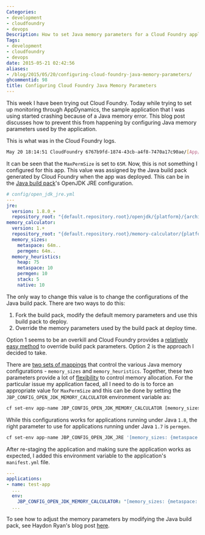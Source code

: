 ```yaml
---
Categories:
- development
- cloudfoundry
- devops
Description: How to set Java memory parameters for a Cloud Foundry application.
Tags:
- development
- cloudfoundry
- devops
date: 2015-05-21 02:42:56
aliases:
- /blog/2015/05/20/configuring-cloud-foundry-java-memory-parameters/
ghcommentid: 98
title: Configuring Cloud Foundry Java Memory Parameters
---
```


This week I have been trying out Cloud Foundry. Today while trying to set up monitoring through AppDynamics, the sample application that I was using started crashing because of a Java memory error. This blog post discusses how to prevent this from happening by configuring Java memory parameters used by the application.

<!--more-->

This is what was in the Cloud Foundry logs.

```bash
May 20 18:14:51 CloudFoundry 6767b9fd-1874-43cb-a4f8-7470a17c90ae/[App/2]:  /bin/bash: line 31:    32 Killed                  ( SERVER_PORT=$PORT $PWD/.java-buildpack/open_jdk_jre/bin/java -cp $PWD/.:$PWD/.java-buildpack/spring_auto_reconfiguration/spring_auto_reconfiguration-1.4.0_RELEASE.jar -Djava.io.tmpdir=$TMPDIR -XX:OnOutOfMemoryError=$PWD/.java-buildpack/open_jdk_jre/bin/killjava.sh -Xmx499200K -Xms499200K -XX:MaxPermSize=65M -XX:PermSize=65M -Xss1M -javaagent:$PWD/.java-buildpack/app_dynamics_agent/javaagent.jar -Dappdynamics.agent.applicationName='******' -Dappdynamics.agent.tierName='******' -Dappdynamics.agent.nodeName=$(expr "$VCAP_APPLICATION" : '.*instance_id[": ]*"\([a-z0-9]\+\)".*') -Dappdynamics.agent.accountAccessKey=****** -Dappdynamics.agent.accountName=******* -Dappdynamics.controller.hostName=******.saas.appdynamics.com -Dappdynamics.controller.port=443 -Dappdynamics.controller.ssl.enabled=true org.springframework.boot.loader.JarLauncher )
```

It can be seen that the `MaxPermSize` is set to `65M`. Now, this is not something I configured for this app. This value was assigned by the Java build pack generated by Cloud Foundry when the app was deployed. This can be in the [Java build pack](https://github.com/cloudfoundry/java-buildpack)'s OpenJDK JRE configuration.

```yaml
# config/open_jdk_jre.yml
---
jre:
  version: 1.8.0_+
  repository_root: "{default.repository.root}/openjdk/{platform}/{architecture}"
memory_calculator:
  version: 1.+
  repository_root: "{default.repository.root}/memory-calculator/{platform}/{architecture}"
  memory_sizes:
    metaspace: 64m..
    permgen: 64m..
  memory_heuristics:
    heap: 75
    metaspace: 10
    permgen: 10
    stack: 5
    native: 10
```

The only way to change this value is to change the configurations of the Java build pack. There are two ways to do this:

1. Fork the build pack, modify the default memory parameters and use this build pack to deploy.
1. Override the memory parameters used by the build pack at deploy time.

Option 1 seems to be an overkill and Cloud Foundry provides a [relatively easy method](https://github.com/cloudfoundry/java-buildpack/blob/master/README.md#configuration-and-extension) to override build pack parameters. Option 2 is the approach I decided to take.

There are [two sets of mappings](https://github.com/cloudfoundry/java-buildpack/blob/master/docs/jre-open_jdk_jre.md) that control the various Java memory configurations - `memory_sizes` and `memory_heuristics`. Together, these two parameters provide a lot of [flexibility](https://github.com/cloudfoundry/java-buildpack/blob/master/docs/jre-open_jdk_jre.md#memory-calculation) to control memory allocation. For the particular issue my application faced, all I need to do is to force an appropriate value for `MaxPermSize` and this can be done by setting the `JBP_CONFIG_OPEN_JDK_MEMORY_CALCULATOR` environment variable as:

```bash
cf set-env app-name JBP_CONFIG_OPEN_JDK_MEMORY_CALCULATOR [memory_sizes: {metaspace: 128m}]'
```

While this configurations works for applications running under Java `1.8`, the right parameter to use for applications running under Java `1.7` is `permgen`.

```bash
cf set-env app-name JBP_CONFIG_OPEN_JDK_JRE '[memory_sizes: {metaspace: 128m}]'
```

After re-staging the application and making sure the application works as expected, I added this environment variable to the application's `manifest.yml` file.

```yaml
---
applications:
- name: test-app
  ...
  env:
    JBP_CONFIG_OPEN_JDK_MEMORY_CALCULATOR: "[memory_sizes: {metaspace: 128m}]"
  ...
```

To see how to adjust the memory parameters by modifying the Java build pack, see Haydon Ryan's blog post [here](http://www.haydonryan.com/java-8-increasing-metaspace-size-in-cloud-foundry/).
